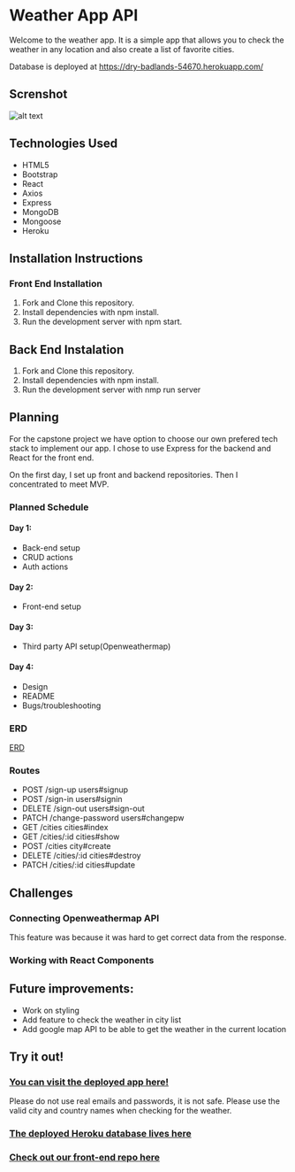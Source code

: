 # Weather App API

Welcome to the weather app. It is a simple app that allows you to check the weather in any location and also create a list of favorite cities.

Database is deployed at https://dry-badlands-54670.herokuapp.com/

## Screnshot

![alt text](https://imgur.com/wmRgpv8)

## Technologies Used

* HTML5
* Bootstrap
* React
* Axios
* Express
* MongoDB
* Mongoose
* Heroku

## Installation Instructions

### Front End Installation
1) Fork and Clone this repository.
2) Install dependencies with npm install.
3) Run the development server with npm start.

## Back End Instalation
1) Fork and Clone this repository.
2) Install dependencies with npm install.
3) Run the development server with nmp run server

## Planning

For the capstone project we have option to choose our own prefered tech stack to implement our app. I chose to use Express for the backend and React for the front end.

On the first day, I set up front and backend repositories. Then I concentrated to meet MVP.

### Planned Schedule

#### Day 1:
- Back-end setup
- CRUD actions
- Auth actions

#### Day 2:
- Front-end setup

#### Day 3:
- Third party API setup(Openweathermap)

#### Day 4:
- Design
- README
- Bugs/troubleshooting

### ERD
[ERD](https://imgur.com/4RiSeYc)

### Routes

- POST /sign-up users#signup
- POST /sign-in users#signin
- DELETE /sign-out users#sign-out
- PATCH /change-password users#changepw
- GET /cities cities#index
- GET /cities/:id cities#show
- POST /cities city#create
- DELETE /cities/:id cities#destroy
- PATCH /cities/:id cities#update

## Challenges

### Connecting Openweathermap API
This feature was because it was hard to get correct data from the response.

### Working with React Components

## Future improvements:
* Work on styling
* Add feature to check the weather in city list
* Add google map API to be able to get the weather in the current location

## Try it out!

### [You can visit the deployed app here!](https://yura85.github.io/weather-app-client/)
Please do not use real emails and passwords, it is not safe.
Please use the valid city and country names when checking for the weather.

### [The deployed Heroku database lives here](https://dry-badlands-54670.herokuapp.com/)

### [Check out our front-end repo here](https://github.com/yura85/weather-app-client)
